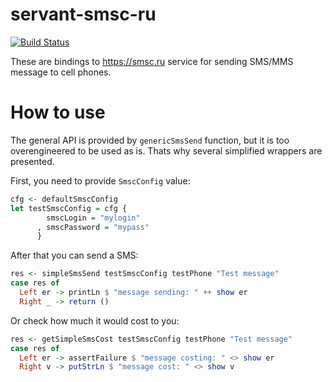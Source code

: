 # servant-smsc-ru

[![Build Status](https://travis-ci.org/NCrashed/servant-smsc-ru.svg?branch=master)](https://travis-ci.org/NCrashed/servant-smsc-ru)

These are bindings to https://smsc.ru service for sending SMS/MMS message to cell phones.

# How to use

The general API is provided by `genericSmsSend` function, but it is too overengineered to be used
as is. Thats why several simplified wrappers are presented.

First, you need to provide `SmscConfig` value:

``` haskell
cfg <- defaultSmscConfig
let testSmscConfig = cfg {
        smscLogin = "mylogin"
      , smscPassword = "mypass"
      }
```

After that you can send a SMS:

``` haskell
res <- simpleSmsSend testSmscConfig testPhone "Test message"
case res of 
  Left er -> printLn $ "message sending: " ++ show er
  Right _ -> return ()
```

Or check how much it would cost to you:

``` haskell
res <- getSimpleSmsCost testSmscConfig testPhone "Test message"
case res of 
  Left er -> assertFailure $ "message costing: " <> show er
  Right v -> putStrLn $ "message cost: " <> show v
```